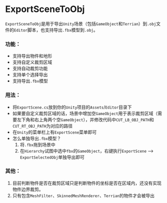 ﻿
# ExportSceneToObj
`ExportSceneToObj`是用于导出`Unity`场景（包括`GameObject`和`Terrian`）到`.obj`文件的`Editor`脚本，也支持导出`.fbx`模型到`.obj`。

### 功能：
* 支持导出物件和地形
* 支持自定义裁剪区域
* 支持自动裁剪功能
* 支持单个选择导出
* 支持导出`.fbx`模型

### 用法：
* 将`ExportScene.cs`放到你的`Unity`项目的`Assets`/`Editor`目录下
* 如果要自定义裁剪区域的话，场景中增加空`GameObject`用于表示裁剪区域（需要左下角和右上角两个空`GameObject`），并修改代码中`CUT_LB_OBJ_PATH`和`CUT_RT_OBJ_PATH`为对应的路径
* 在`Unity`的菜单栏上有`ExportScene`菜单即可
* 怎么单独导出`.fbx`模型？
    1. 将`.fbx`拖到场景中
    2. 在`Hierarchy`试图中选中`fbx`的`GameObject`，右键执行`ExportScene` --> `ExportSelectedObj`单独导出即可

### 其他：
1. 目前判断物件是否在裁剪区域只是判断物件的坐标是否在区域内，还没有实现物件边界裁剪。
2. 只有包含`MeshFilter`、`SkinnedMeshRenderer`、`Terrian`的物件才会被导出
